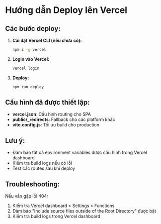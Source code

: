 # Hướng dẫn Deploy lên Vercel

## Các bước deploy:

1. **Cài đặt Vercel CLI (nếu chưa có):**

   ```bash
   npm i -g vercel
   ```

2. **Login vào Vercel:**

   ```bash
   vercel login
   ```

3. **Deploy:**
   ```bash
   npm run deploy
   ```

## Cấu hình đã được thiết lập:

- **vercel.json**: Cấu hình routing cho SPA
- **public/\_redirects**: Fallback cho các platform khác
- **vite.config.js**: Tối ưu build cho production

## Lưu ý:

- Đảm bảo tất cả environment variables được cấu hình trong Vercel dashboard
- Kiểm tra build logs nếu có lỗi
- Test các routes sau khi deploy

## Troubleshooting:

Nếu vẫn gặp lỗi 404:

1. Kiểm tra Vercel dashboard > Settings > Functions
2. Đảm bảo "Include source files outside of the Root Directory" được bật
3. Kiểm tra build logs trong Vercel dashboard
